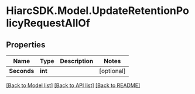 # HiarcSDK.Model.UpdateRetentionPolicyRequestAllOf
## Properties

Name | Type | Description | Notes
------------ | ------------- | ------------- | -------------
**Seconds** | **int** |  | [optional] 

[[Back to Model list]](../README.md#documentation-for-models) [[Back to API list]](../README.md#documentation-for-api-endpoints) [[Back to README]](../README.md)

